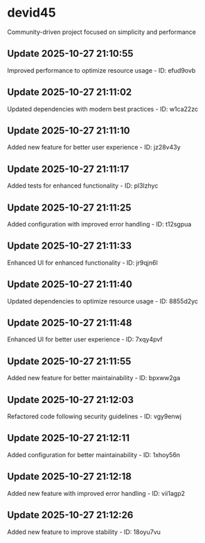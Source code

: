 # devid45
Community-driven project focused on simplicity and performance

## Update 2025-10-27 21:10:55
Improved performance to optimize resource usage - ID: efud9ovb


## Update 2025-10-27 21:11:02
Updated dependencies with modern best practices - ID: w1ca22zc


## Update 2025-10-27 21:11:10
Added new feature for better user experience - ID: jz28v43y


## Update 2025-10-27 21:11:17
Added tests for enhanced functionality - ID: pl3lzhyc


## Update 2025-10-27 21:11:25
Added configuration with improved error handling - ID: t12sgpua


## Update 2025-10-27 21:11:33
Enhanced UI for enhanced functionality - ID: jr9qjn6l


## Update 2025-10-27 21:11:40
Updated dependencies to optimize resource usage - ID: 8855d2yc


## Update 2025-10-27 21:11:48
Enhanced UI for better user experience - ID: 7xqy4pvf


## Update 2025-10-27 21:11:55
Added new feature for better maintainability - ID: bpxww2ga


## Update 2025-10-27 21:12:03
Refactored code following security guidelines - ID: vgy9enwj


## Update 2025-10-27 21:12:11
Added configuration for better maintainability - ID: 1xhoy56n


## Update 2025-10-27 21:12:18
Added new feature with improved error handling - ID: vii1agp2


## Update 2025-10-27 21:12:26
Added new feature to improve stability - ID: 18oyu7vu


